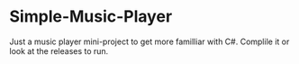 # Simple-Music-Player
Just a music player mini-project to get more familliar with C#. Complile it or look at the releases to run.
